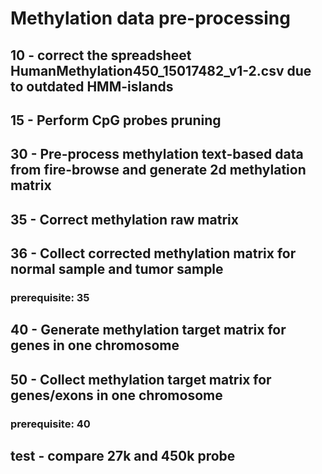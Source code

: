 # Methylation data pre-processing
## 10 - correct the spreadsheet HumanMethylation450_15017482_v1-2.csv due to outdated HMM-islands
## 15 - Perform CpG probes pruning
## 30 - Pre-process methylation text-based data from fire-browse and generate 2d methylation matrix
## 35 - Correct methylation raw matrix
## 36 - Collect corrected methylation matrix for normal sample and tumor sample
### prerequisite: 35
## 40 - Generate methylation target matrix for genes in one chromosome
## 50 - Collect methylation target matrix for genes/exons in one chromosome
### prerequisite: 40
## test - compare 27k and 450k probe
